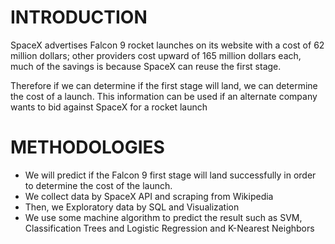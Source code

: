 # INTRODUCTION

SpaceX advertises Falcon 9 rocket launches on its website with a cost of 62 million dollars;
other providers cost upward of 165 million dollars each, much of the savings is because
SpaceX can reuse the first stage.

Therefore if we can determine if the first stage will land, we can determine the cost of a
launch. This information can be used if an alternate company wants to bid against SpaceX
for a rocket launch

# METHODOLOGIES

- We will predict if the Falcon 9 first stage will land successfully in order to
determine the cost of the launch.
- We collect data by SpaceX API and scraping from Wikipedia
- Then, we Exploratory data by SQL and Visualization
- We use some machine algorithm to predict the result such as SVM,
Classification Trees and Logistic Regression and K-Nearest Neighbors

